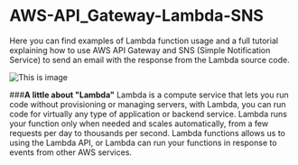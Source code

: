 # AWS-API_Gateway-Lambda-SNS

Here you can find examples of Lambda function usage and a full tutorial explaining how to use AWS API Gateway and SNS (Simple Notification Service) to send an email with the response from the Lambda source code.

![This is image](https://user-images.githubusercontent.com/6509926/52906603-cbb6cb80-3214-11e9-8a97-a5ea2d4036d3.png)

###**A little about "Lambda"**
Lambda is a compute service that lets you run code without provisioning or managing servers, with Lambda, you can run code for virtually any type of application or backend service.
Lambda runs your function only when needed and scales automatically, from a few requests per day to thousands per second.
Lambda functions allows us to using the Lambda API, or Lambda can run your functions in response to events from other AWS services.
